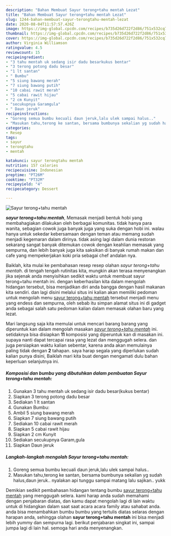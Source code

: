 ```yaml
---
description: "Bahan Membuat Sayur terong+tahu mentah Lezat"
title: "Bahan Membuat Sayur terong+tahu mentah Lezat"
slug: 1244-bahan-membuat-sayur-terongtahu-mentah-lezat
date: 2020-08-04T11:57:57.426Z
image: https://img-global.cpcdn.com/recipes/b735d26d722f2d86/751x532cq70/sayur-terongtahu-mentah-foto-resep-utama.jpg
thumbnail: https://img-global.cpcdn.com/recipes/b735d26d722f2d86/751x532cq70/sayur-terongtahu-mentah-foto-resep-utama.jpg
cover: https://img-global.cpcdn.com/recipes/b735d26d722f2d86/751x532cq70/sayur-terongtahu-mentah-foto-resep-utama.jpg
author: Virginia Williamson
ratingvalue: 4.5
reviewcount: 15
recipeingredient:
- "3 tahu mentah uk sedang isir dadu besarkukus bentar"
- "3 terong potong dadu besar"
- "1 lt santan"
- " Bumbu"
- "5 siung bawang merah"
- "7 siung bawang putih"
- "10 cabai rawit merah"
- "5 cabai rawit hijau"
- "2 cm Kunyit"
- "secukupnya Garamgula"
- " Daun jeruk"
recipeinstructions:
- "Goreng semua bumbu kecuali daun jeruk,lalu ulek sampai halus.."
- "Masukan tahu,terong ke santan, bersama bumbunya sekalian yg sudah halus,daun jeruk.. nyalakan api tunggu sampai matang lalu sajikan.. yukk"
categories:
- Resep
tags:
- sayur
- terongtahu
- mentah

katakunci: sayur terongtahu mentah 
nutrition: 157 calories
recipecuisine: Indonesian
preptime: "PT26M"
cooktime: "PT32M"
recipeyield: "4"
recipecategory: Dessert

---
```



![Sayur terong+tahu mentah](https://img-global.cpcdn.com/recipes/b735d26d722f2d86/751x532cq70/sayur-terongtahu-mentah-foto-resep-utama.jpg)

<b><i>sayur terong+tahu mentah</i></b>, Memasak menjadi bentuk hobi yang membahagiakan dilakukan oleh berbagai komunitas. tidak hanya para wanita, sebagian cowok juga banyak juga yang suka dengan hobi ini. walau hanya untuk sekedar kebersamaan dengan teman atau memang sudah menjadi kegemaran dalam dirinya. tidak asing lagi dalam dunia restoran sekarang sangat banyak ditemukan cowok dengan keahlian memasak yang sempurna, dan lebih banyak juga kita saksikan di banyak rumah makan dan cafe yang mempekerjakan koki pria sebagai chef andalan nya.



Baiklah, kita mulai ke pembahasan resep resep olahan <i>sayur terong+tahu mentah</i>. di tengah tengah rutinitas kita, mungkin akan terasa menyenangkan jika sejenak anda menyisihkan sedikit waktu untuk membuat sayur terong+tahu mentah ini. dengan keberhasilan kita dalam mengolah hidangan tersebut, bisa menjadikan diri anda bangga dengan hasil makanan kita sendiri. dan lagi disini melalui situs ini kalian akan memiliki pedoman untuk mengolah menu <u>sayur terong+tahu mentah</u> tersebut menjadi menu yang endess dan sempurna, oleh sebab itu simpan alamat situs ini di gadget anda sebagai salah satu pedoman kalian dalam memasak olahan baru yang lezat.


Mari langsung saja kita memulai untuk mencari barang barang yang diperuntuk kan dalam mengolah masakan <u><i>sayur terong+tahu mentah</i></u> ini. setidaknya bisa disiapkan <b>11</b> komposisi yang diperuntuk kan di masakan ini. supaya nanti dapat tercapai rasa yang lezat dan menggugah selera. dan juga persiapkan waktu kalian sebentar, karena anda akan memulainya paling tidak dengan <b>2</b> tahapan. saya harap segala yang diperlukan sudah kalian punya disini, Baiklah mari kita buat dengan mengamati dulu bahan keperluan selanjutnya ini.

<!--inarticleads1-->

##### Komposisi dan bumbu yang dibutuhkan dalam pembuatan Sayur terong+tahu mentah:

1. Gunakan 3 tahu mentah uk sedang isir dadu besar(kukus bentar)
1. Siapkan 3 terong potong dadu besar
1. Sediakan 1 lt santan
1. Gunakan  Bumbu:
1. Ambil 5 siung bawang merah
1. Siapkan 7 siung bawang putih
1. Sediakan 10 cabai rawit merah
1. Siapkan 5 cabai rawit hijau
1. Siapkan 2 cm Kunyit
1. Sediakan secukupnya Garam,gula
1. Siapkan  Daun jeruk




<!--inarticleads2-->

##### Langkah-langkah mengolah Sayur terong+tahu mentah:

1. Goreng semua bumbu kecuali daun jeruk,lalu ulek sampai halus..
1. Masukan tahu,terong ke santan, bersama bumbunya sekalian yg sudah halus,daun jeruk.. nyalakan api tunggu sampai matang lalu sajikan.. yukk




Demikian sedikit pembahasan hidangan tentang bumbu <u>sayur terong+tahu mentah</u> yang menggugah selera. kami harap anda sudah memahami dengan penjabaran diatas, dan kamu dapat mengolah lagi di lain waktu untuk di hidangkan dalam saat saat acara acara family atau sahabat anda. anda bisa menambahkan bumbu bumbu yang tertulis diatas selaras dengan harapan anda, sehingga olahan <b>sayur terong+tahu mentah</b> ini bisa menjadi lebih yummy dan sempurna lagi. berikut penjabaran singkat ini, sampai jumpa lagi di lain hal. semoga hari anda menyenangkan.
